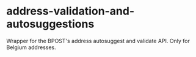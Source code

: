 # address-validation-and-autosuggestions
 Wrapper for the BPOST's address autosuggest and validate API. Only for Belgium addresses.
